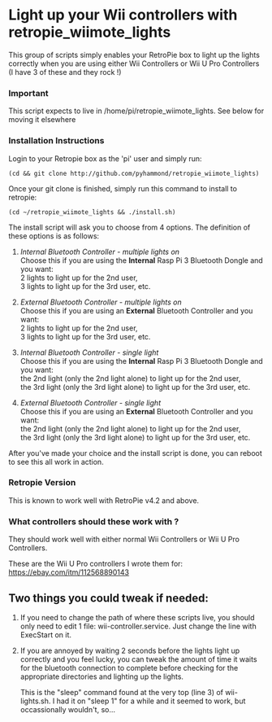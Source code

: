 Light up your Wii controllers with retropie_wiimote_lights
==========================================================
This group of scripts simply enables your RetroPie box to light up the lights correctly
when you are using either Wii Controllers or Wii U Pro Controllers (I have 3 of these and
they rock !)

### Important

This script expects to live in /home/pi/retropie_wiimote_lights.  See below for moving it
elsewhere

### Installation Instructions

Login to your Retropie box as the 'pi' user and simply run:

	(cd && git clone http://github.com/pyhammond/retropie_wiimote_lights)

Once your git clone is finished, simply run this command to install to retropie:

	(cd ~/retropie_wiimote_lights && ./install.sh)

The install script will ask you to choose from 4 options.  The definition of
these options is as follows:

1. *Internal Bluetooth Controller - multiple lights on*<br />
	Choose this if you are using the **Internal** Rasp Pi 3 Bluetooth Dongle and you want:<br />
	2 lights to light up for the 2nd user,<br />
	3 lights to light up for the 3rd user, etc.<br />

2. *External Bluetooth Controller - multiple lights on*<br />
	Choose this if you are using an **External** Bluetooth Controller and you want:<br />
	2 lights to light up for the 2nd user,<br />
	3 lights to light up for the 3rd user, etc.<br />

3. *Internal Bluetooth Controller - single light*<br />
	Choose this if you are using the **Internal** Rasp Pi 3 Bluetooth Dongle and you want:<br />
	the 2nd light (only the 2nd light alone) to light up for the 2nd user,<br />
	the 3rd light (only the 3rd light alone) to light up for the 3rd user, etc.<br />

4. *External Bluetooth Controller - single light*<br />
	Choose this if you are using an **External** Bluetooth Controller and you want:<br />
	the 2nd light (only the 2nd light alone) to light up for the 2nd user,<br />
	the 3rd light (only the 3rd light alone) to light up for the 3rd user, etc.<br />

After you've made your choice and the install script is done, you can reboot to see this all work in action.

### Retropie Version

This is known to work well with RetroPie v4.2 and above.

### What controllers should these work with ?

They should work well with either normal Wii Controllers or Wii U Pro Controllers.

These are the Wii U Pro controllers I wrote them for: https://ebay.com/itm/112568890143

Two things you could tweak if needed:
-------------------------------------

1. If you need to change the path of where these scripts live, you should only need
   to edit 1 file: wii-controller.service.  Just change the line with ExecStart on it.

2. If you are annoyed by waiting 2 seconds before the lights light up correctly and
   you feel lucky, you can tweak the amount of time it waits for the bluetooth connection
   to complete before checking for the appropriate directories and lighting up the lights.

   This is the "sleep" command found at the very top (line 3) of wii-lights.sh.  I had it on
   "sleep 1" for a while and it seemed to work, but occassionally wouldn't, so...